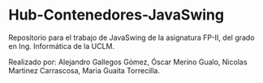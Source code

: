 # Hub-Contenedores-JavaSwing
Repositorio para el trabajo de JavaSwing de la asignatura FP-II, del grado en Ing. Informática de la UCLM.

Realizado por:
Alejandro Gallegos Gómez,
Óscar Merino Gualo,
Nicolas Martinez Carrascosa,
Maria Guaita Torrecilla.
